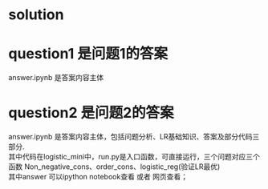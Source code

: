 # solution

# question1 是问题1的答案
answer.ipynb 是答案内容主体
# question2 是问题2的答案 
answer.ipynb 是答案内容主体，包括问题分析、LR基础知识、答案及部分代码三部分.  
其中代码在logistic_mini中，run.py是入口函数，可直接运行，三个问题对应三个函数 Non_negative_cons、order_cons、logistic_reg(验证LR最优)  
其中answer 可以ipython notebook查看 或者 网页查看；


